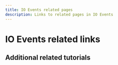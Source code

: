 ```yaml
---
title: IO Events related pages
description: Links to related pages in IO Events
---
```

# IO Events related links

## Additional related tutorials
